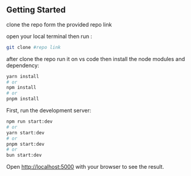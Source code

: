 ## Getting Started
clone the repo form the provided repo link 

open your local terminal then run :

```bash
git clone #repo link

```
after clone the repo run it on vs code
then install the node modules and dependency:

```bash
yarn install
# or
npm install
# or
pnpm install
```

First, run the development server:

```bash
npm run start:dev
# or
yarn start:dev
# or
pnpm start:dev
# or
bun start:dev
```

Open [http://localhost:5000](http://localhost:3000) with your browser to see the result.